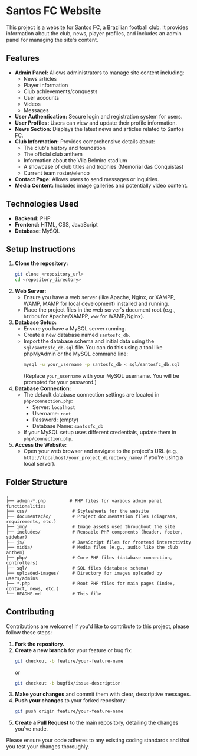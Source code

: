 # Santos FC Website

This project is a website for Santos FC, a Brazilian football club. It provides information about the club, news, player profiles, and includes an admin panel for managing the site's content.

## Features

*   **Admin Panel:** Allows administrators to manage site content including:
    *   News articles
    *   Player information
    *   Club achievements/conquests
    *   User accounts
    *   Videos
    *   Messages
*   **User Authentication:** Secure login and registration system for users.
*   **User Profiles:** Users can view and update their profile information.
*   **News Section:** Displays the latest news and articles related to Santos FC.
*   **Club Information:** Provides comprehensive details about:
    *   The club's history and foundation
    *   The official club anthem
    *   Information about the Vila Belmiro stadium
    *   A showcase of club titles and trophies (Memorial das Conquistas)
    *   Current team roster/elenco
*   **Contact Page:** Allows users to send messages or inquiries.
*   **Media Content:** Includes image galleries and potentially video content.

## Technologies Used

*   **Backend:** PHP
*   **Frontend:** HTML, CSS, JavaScript
*   **Database:** MySQL

## Setup Instructions

1.  **Clone the repository:**
    ```bash
    git clone <repository_url>
    cd <repository_directory>
    ```
2.  **Web Server:**
    *   Ensure you have a web server (like Apache, Nginx, or XAMPP, WAMP, MAMP for local development) installed and running.
    *   Place the project files in the web server's document root (e.g., `htdocs` for Apache/XAMPP, `www` for WAMP/Nginx).
3.  **Database Setup:**
    *   Ensure you have a MySQL server running.
    *   Create a new database named `santosfc_db`.
    *   Import the database schema and initial data using the `sql/santosfc_db.sql` file. You can do this using a tool like phpMyAdmin or the MySQL command line:
        ```bash
        mysql -u your_username -p santosfc_db < sql/santosfc_db.sql
        ```
        (Replace `your_username` with your MySQL username. You will be prompted for your password.)
4.  **Database Connection:**
    *   The default database connection settings are located in `php/connection.php`:
        *   Server: `localhost`
        *   Username: `root`
        *   Password: (empty)
        *   Database Name: `santosfc_db`
    *   If your MySQL setup uses different credentials, update them in `php/connection.php`.
5.  **Access the Website:**
    *   Open your web browser and navigate to the project's URL (e.g., `http://localhost/your_project_directory_name/` if you're using a local server).

## Folder Structure

```
.
├── admin-*.php         # PHP files for various admin panel functionalities
├── css/                 # Stylesheets for the website
├── documentação/        # Project documentation files (diagrams, requirements, etc.)
├── img/                 # Image assets used throughout the site
├── includes/            # Reusable PHP components (header, footer, sidebar)
├── js/                  # JavaScript files for frontend interactivity
├── midia/               # Media files (e.g., audio like the club anthem)
├── php/                 # Core PHP files (database connection, controllers)
├── sql/                 # SQL files (database schema)
├── uploaded-images/     # Directory for images uploaded by users/admins
├── *.php                # Root PHP files for main pages (index, contact, news, etc.)
└── README.md            # This file
```

## Contributing

Contributions are welcome! If you'd like to contribute to this project, please follow these steps:

1.  **Fork the repository.**
2.  **Create a new branch** for your feature or bug fix:
    ```bash
    git checkout -b feature/your-feature-name
    ```
    or
    ```bash
    git checkout -b bugfix/issue-description
    ```
3.  **Make your changes** and commit them with clear, descriptive messages.
4.  **Push your changes** to your forked repository:
    ```bash
    git push origin feature/your-feature-name
    ```
5.  **Create a Pull Request** to the main repository, detailing the changes you've made.

Please ensure your code adheres to any existing coding standards and that you test your changes thoroughly.
